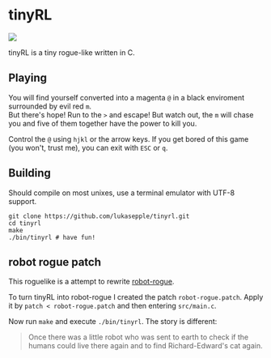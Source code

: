 tinyRL
======

![](https://i.imgur.com/mn1IXxQ.png)

tinyRL is a tiny rogue-like written in C. 

## Playing
You will find yourself converted into a magenta `@` in a black enviroment surrounded by evil red `m`.  
But there's hope! Run to the `>` and escape! But watch out, the `m` will chase you and five of them together have the power to kill you.

Control the `@` using `hjkl` or the arrow keys. If you get bored of this game (you won't, trust me), you can exit with `ESC` or `q`.

## Building
Should compile on most unixes, use a terminal emulator with UTF-8 support.

	git clone https://github.com/lukasepple/tinyrl.git
	cd tinyrl
	make
	./bin/tinyrl # have fun!


## robot rogue patch
This roguelike is a attempt to rewrite [robot-rogue](https://github.com/lukasepple/robot-rogue).

To turn tinyRL into robot-rogue I created the patch `robot-rogue.patch`. Apply it by `patch < robot-rogue.patch` and then entering `src/main.c`.

Now run `make` and execute `./bin/tinyrl`. The story is different:

> Once there was a little robot who was sent to earth to check if the humans could live there again and to find Richard-Edward's cat again.
